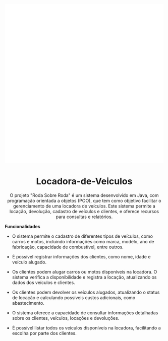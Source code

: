 ![Logo](/Assets/Logo_white.png)

<h1 align="center">Locadora-de-Veiculos</h1>
<p align="center">O projeto "Roda Sobre Roda" é um sistema desenvolvido em Java, com programação orientada a objetos (POO), que tem como objetivo facilitar o gerenciamento de uma locadora de veículos. Este sistema permite a locação, devolução, cadastro de veículos e clientes, e oferece recursos para consultas e relatórios.</p>


**Funcionalidades**
 
- O sistema permite o cadastro de diferentes tipos de veículos, como carros e motos, incluindo informações como marca, modelo, ano de fabricação, capacidade de combustível, entre outros.
 
- É possível registrar informações dos clientes, como nome, idade e veículo alugado.
 
- Os clientes podem alugar carros ou motos disponíveis na locadora. O sistema verifica a disponibilidade e registra a locação, atualizando os dados dos veículos e clientes.
 
- Os clientes podem devolver os veículos alugados, atualizando o status de locação e calculando possíveis custos adicionais, como abastecimento.
 
- O sistema oferece a capacidade de consultar informações detalhadas sobre os clientes, veículos, locações e devoluções.
 
- É possível listar todos os veículos disponíveis na locadora, facilitando a escolha por parte dos clientes.